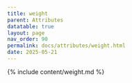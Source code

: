 ```yaml
---
title: weight
parent: Attributes
datatable: true
layout: page
nav_order: 90
permalink: docs/attributes/weight.html
date: 2025-05-21
---
```

{% include content/weight.md %}

